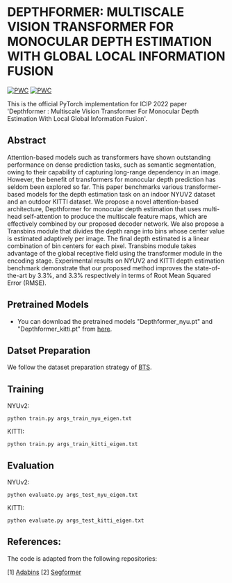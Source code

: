 # DEPTHFORMER: MULTISCALE VISION TRANSFORMER FOR MONOCULAR DEPTH ESTIMATION WITH GLOBAL LOCAL INFORMATION FUSION
[![PWC](https://img.shields.io/endpoint.svg?url=https://paperswithcode.com/badge/depthformer-multiscale-vision-transformer-for/monocular-depth-estimation-on-kitti-eigen)](https://paperswithcode.com/sota/monocular-depth-estimation-on-kitti-eigen?p=depthformer-multiscale-vision-transformer-for)
[![PWC](https://img.shields.io/endpoint.svg?url=https://paperswithcode.com/badge/depthformer-multiscale-vision-transformer-for/monocular-depth-estimation-on-nyu-depth-v2)](https://paperswithcode.com/sota/monocular-depth-estimation-on-nyu-depth-v2?p=depthformer-multiscale-vision-transformer-for)

This is the official PyTorch implementation for ICIP 2022 paper 'Depthformer : Multiscale Vision Transformer For Monocular Depth Estimation With Local Global Information Fusion'.

## Abstract
Attention-based models such as transformers have shown outstanding performance on dense prediction tasks, such as semantic segmentation, owing to their capability of capturing long-range dependency in an image. However, the benefit of transformers for monocular depth prediction has seldom been explored so far. This paper benchmarks various transformer-based models for the depth estimation task on an indoor NYUV2 dataset and an outdoor KITTI dataset. We propose a novel attention-based architecture, Depthformer for monocular depth estimation that uses multi-head self-attention to produce the multiscale feature maps, which are effectively combined by our proposed decoder network. We also propose a Transbins module that divides the depth range into bins whose center value is estimated adaptively per image. The final depth estimated is a linear combination of bin centers for each pixel. Transbins module takes advantage of the global receptive field using the transformer module in the encoding stage. Experimental results on NYUV2 and KITTI depth estimation benchmark demonstrate that our proposed method improves the state-of-the-art by 3.3%, and 3.3% respectively in terms of Root Mean Squared Error (RMSE).

## Pretrained Models
* You can download the pretrained models "Depthformer_nyu.pt" and "Depthformer_kitti.pt" from [here](https://csciitd-my.sharepoint.com/:f:/g/personal/csy202452_iitd_ac_in/EkDava0AFO1LodDlo_fIAZEBKY4uPXTNLrCADh9na0z9jg?e=UBRQcv).

## Datset Preparation
We follow the dataset preparation strategy of [BTS](https://github.com/cleinc/bts).

## Training
NYUv2:
```
python train.py args_train_nyu_eigen.txt
```

KITTI:
```
python train.py args_train_kitti_eigen.txt
```

## Evaluation
NYUv2:
```
python evaluate.py args_test_nyu_eigen.txt
```

KITTI:
```
python evaluate.py args_test_kitti_eigen.txt
```

## References:
The code is adapted from the following repositories:

[1] <a href="https://github.com/shariqfarooq123/AdaBins.git">Adabins</a>
[2] <a href="https://github.com/NVlabs/SegFormer.git">Segformer</a>
